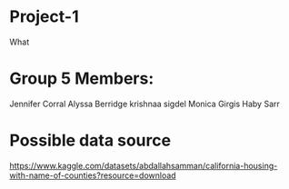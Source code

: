 # Project-1
 What 
# Group 5 Members:
  Jennifer Corral
  Alyssa Berridge 
  krishnaa sigdel
  Monica Girgis
  Haby Sarr
# Possible data source 
https://www.kaggle.com/datasets/abdallahsamman/california-housing-with-name-of-counties?resource=download
